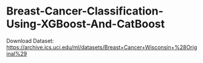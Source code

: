# Breast-Cancer-Classification-Using-XGBoost-And-CatBoost

Download Dataset: https://archive.ics.uci.edu/ml/datasets/Breast+Cancer+Wisconsin+%28Original%29
